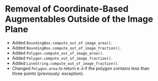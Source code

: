 # Removal of Coordinate-Based Augmentables Outside of the Image Plane

* Added `BoundingBox.compute_out_of_image_area()`.
* Added `BoundingBox.compute_out_of_image_fraction()`.
* Added `Polygon.compute_out_of_image_area()`.
* Added `Polygon.compute_out_of_image_fraction()`.
* Added `LineString.compute_out_of_image_fraction()`.
* Changed `Polygon.area` to return `0.0` if the polygon contains less than
  three points (previously: exception).
